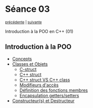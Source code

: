# Séance 03

<p><sup><a href="../s02">précédente</a> | <a href="../s04">suivante</a></sup></p>

Introduction à la POO en C++ (01)

## Introduction à la POO

- [Concepts](../cours/POO_concepts.md)
- [Classes et Objets](../cours/POO_classes_and_objects.md#classes-et-objets)
  - [C-struct](../cours/POO_classes_and_objects.md#c-struct)
  - [C++ struct](../cours/POO_classes_and_objects.md#c-struct-1)
  - [C++ struct VS C++ class](../cours/POO_classes_and_objects.md#c-struct-vs-c-class)
  - [Modifieurs d'accès](../cours/POO_classes_and_objects.md#définition-explicite-des-modifieurs-daccès-aux-données-et-fonctions-membres)
  - [Définition des fonctions membres](../cours/POO_classes_and_objects.md#définition-des-fonctions-membres-à-lexterieur-de-la-classe)
  - [Encapsulation getters/setters](../cours/POO_classes_and_objects.md#encapsulation-gettersetter)
- [Constructeur(s) et Destructeur](../cours/POO_object_construction_and_destruction.md#constructeurs-et-destructeur)
